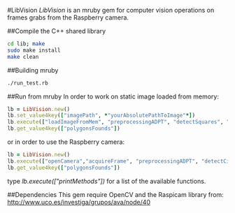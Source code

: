 #LibVision
*LibVision* is an mruby gem for computer vision operations
on frames grabs from the Raspberry camera.

##Compile the C++ shared library 
```sh
cd lib; make
sudo make install
make clean
```
##Building mruby 
```sh
./run_test.rb
```

##Run from mruby
In order to work on static image loaded from memory:
```ruby
lb = LibVision.new()
lb.set_value4key(["imagePath", *"yourAbsolutePathToImage"*])
lb.execute(["loadImageFromMem", "preprocessingADPT", "detectSquares", "saveCandidates"])
lb.get_value4key(["polygonsFounds"])
```
or in order to use the Raspberry camera:

```ruby
lb = LibVision.new()
lb.execute(["openCamera","acquireFrame", "preprocessingADPT", "detectCircles", "holdOnlyRightColored", "saveCandidates"])
lb.get_value4key(["polygonsFounds"])
```

type *lb.execute(["printMethods"])* for a list of the available functions.

##Dependencies
This gem require OpenCV and the Raspicam library from: http://www.uco.es/investiga/grupos/ava/node/40